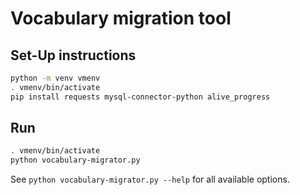 # Vocabulary migration tool
## Set-Up instructions
```bash
python -m venv vmenv
. vmenv/bin/activate
pip install requests mysql-connector-python alive_progress
```

## Run
```bash
. vmenv/bin/activate
python vocabulary-migrator.py
```

See `python vocabulary-migrator.py --help` for all available options.
